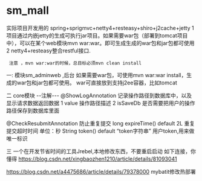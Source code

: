 # sm_mall
实际项目开发用的
 spring+sprigmvc+netty4+resteasy+shiro+j2cache+jetty
     1  项目通过内嵌jetty的生成可执行jar项目。如果需要war包（部署到tomcat项目中），可以在某个web模块mvn war:war。即可生成生成的war包和jar包都可使用
     2  netty4+resteasy整合restful接口.
     
     注意 ，mvn war:war的时候，总目标必须mvn clean install
   
 

一:  模块sm_adminweb ,后台
              如果需要war包，可使用mvn war:war install，生成的war包和jar包都可使用。
war可直接放到支持j2ee容器，比如tomcat



二 core模块
   --注解---
   @ShowLogAnnotation 记录操作路径到数据库中，以及显示请求数据返回数据
        1 value  操作路径描述
        2 isSaveDb  是否需要把用户的操作路径保存到数据库里面
         
   @CheckResubmitAnnotation  防止重复提交
	  long expireTime() default 2L              重复提交超时时间 单位：秒
	  String token() default “token字符串”       用户token,用来做唯一标识
	  


三 一个在开发节省时间的工具Jrebel,本地修改东西，不要重启启动
如下连接，你懂得
https://blog.csdn.net/xingbaozhen1210/article/details/81093041	  
	  
	
https://blog.csdn.net/a4475686/article/details/79378000  mybatit修改热部署

	